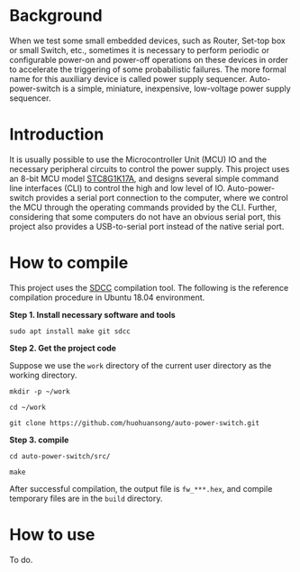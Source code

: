 # Background

When we test some small embedded devices, such as Router, Set-top box or small Switch, etc., sometimes it is necessary to perform periodic or configurable power-on and power-off operations on these devices in order to accelerate the triggering of some probabilistic failures.
The more formal name for this auxiliary device is called power supply sequencer.
Auto-power-switch is a simple, miniature, inexpensive, low-voltage power supply sequencer.

# Introduction

It is usually possible to use the Microcontroller Unit (MCU) IO and the necessary peripheral circuits to control the power supply.
This project uses an 8-bit MCU model [STC8G1K17A](http://www.stcmcudata.com/STC8F-DATASHEET/STC8G-EN.pdf), and designs several simple command line interfaces (CLI) to control the high and low level of IO.
Auto-power-switch provides a serial port connection to the computer, where we control the MCU through the operating commands provided by the CLI.
Further, considering that some computers do not have an obvious serial port, this project also provides a USB-to-serial port instead of the native serial port.

# How to compile

This project uses the [SDCC](https://sdcc.sourceforge.net/) compilation tool.
The following is the reference compilation procedure in Ubuntu 18.04 environment.

**Step 1. Install necessary software and tools**

`sudo apt install make git sdcc`

**Step 2. Get the project code**

Suppose we use the `work` directory of the current user directory as the working directory.

`mkdir -p ~/work`

`cd ~/work`

`git clone https://github.com/huohuansong/auto-power-switch.git`

**Step 3. compile**

`cd auto-power-switch/src/`

`make`

After successful compilation, the output file is `fw_***.hex`, and compile temporary files are in the `build` directory.

# How to use

To do.